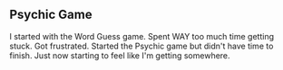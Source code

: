 ## Psychic Game

I started with the Word Guess game. Spent WAY too much time getting stuck. Got frustrated. Started the Psychic game but didn't have time to finish. Just now starting to feel like I'm getting somewhere.